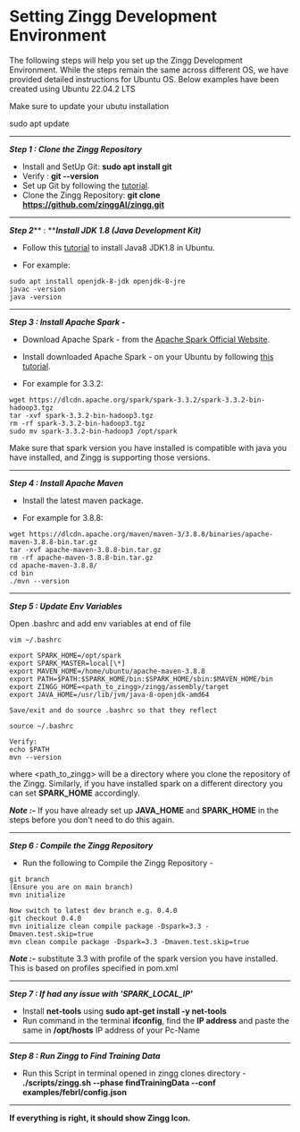 # Setting Zingg Development Environment

The following steps will help you set up the Zingg Development Environment. While the steps remain the same across different OS, we have provided detailed instructions for Ubuntu OS. Below examples have been created using Ubuntu 22.04.2 LTS

Make sure to update your ubutu installation

sudo apt update

****

_**Step 1 :  Clone the Zingg Repository**_

* Install and SetUp Git: **sudo apt install git**
* Verify : **git --version**
* Set up Git by following the [tutorial](https://www.digitalocean.com/community/tutorials/how-to-install-git-on-ubuntu-20-04).
* Clone the Zingg Repository: **git clone https://github.com/zinggAI/zingg.git**

****

_**Step 2**_** :  **_**Install JDK 1.8 (Java Development Kit)**_

* Follow this [tutorial](https://linuxize.com/post/install-java-on-ubuntu-20-04/) to install Java8 JDK1.8 in Ubuntu.&#x20;

* For example:
```
sudo apt install openjdk-8-jdk openjdk-8-jre
javac -version
java -version
```

****

_**Step 3 :  Install Apache Spark -**_

* Download Apache Spark - from the [Apache Spark Official Website](https://spark.apache.org/downloads.html).
* Install downloaded Apache Spark - on your Ubuntu by following [this tutorial](https://computingforgeeks.com/how-to-install-apache-spark-on-ubuntu-debian/).

* For example for 3.3.2:
```
wget https://dlcdn.apache.org/spark/spark-3.3.2/spark-3.3.2-bin-hadoop3.tgz
tar -xvf spark-3.3.2-bin-hadoop3.tgz
rm -rf spark-3.3.2-bin-hadoop3.tgz
sudo mv spark-3.3.2-bin-hadoop3 /opt/spark
```

Make sure that spark version you have installed is compatible with java you have installed, and Zingg is supporting those versions.

****

_**Step 4 :  Install Apache Maven**_

* Install the latest maven package.

* For example for 3.8.8:
```
wget https://dlcdn.apache.org/maven/maven-3/3.8.8/binaries/apache-maven-3.8.8-bin.tar.gz
tar -xvf apache-maven-3.8.8-bin.tar.gz 
rm -rf apache-maven-3.8.8-bin.tar.gz 
cd apache-maven-3.8.8/
cd bin
./mvn --version
```

****

_**Step 5 :  Update Env Variables**_

Open .bashrc and add env variables at end of file
```
vim ~/.bashrc

export SPARK_HOME=/opt/spark
export SPARK_MASTER=local[\*]
export MAVEN_HOME=/home/ubuntu/apache-maven-3.8.8
export PATH=$PATH:$SPARK_HOME/bin:$SPARK_HOME/sbin:$MAVEN_HOME/bin
export ZINGG_HOME=<path_to_zingg>/zingg/assembly/target
export JAVA_HOME=/usr/lib/jvm/java-8-openjdk-amd64

Save/exit and do source .bashrc so that they reflect

source ~/.bashrc

Verify:
echo $PATH
mvn --version
```

where \<path\_to\_zingg> will be a directory where you clone the repository of the Zingg. Similarly, if you have installed spark on a different directory you can set **SPARK\_HOME** accordingly.

_**Note :-**_  If you have already set up **JAVA\_HOME** and **SPARK\_HOME** in the steps before you don't need to do this again.

****

_**Step 6 :  Compile the Zingg Repository**_

* Run the following to Compile the Zingg Repository -
```
git branch
(Ensure you are on main branch)
mvn initialize

Now switch to latest dev branch e.g. 0.4.0
git checkout 0.4.0
mvn initialize clean compile package -Dspark=3.3 -Dmaven.test.skip=true
mvn clean compile package -Dspark=3.3 -Dmaven.test.skip=true
```

_**Note :-**_ substitute 3.3 with profile of the spark version you have installed. This is based on profiles specified in pom.xml
****

_**Step 7 :  If had any issue with 'SPARK\_LOCAL\_IP'**_

* Install **net-tools** using **sudo apt-get install -y net-tools**
* Run command in the terminal **ifconfig**, find the **IP address** and paste the same in **/opt/hosts** IP address of your Pc-Name

****

_**Step 8 :  Run Zingg to Find Training Data**_

* Run this Script in terminal opened in zingg clones directory - **./scripts/zingg.sh --phase findTrainingData --conf examples/febrl/config.json**

****

**If everything is right, it should show Zingg Icon.**
